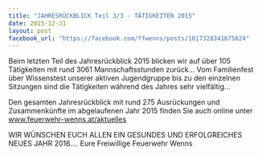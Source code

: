 ```yaml
---
title: "JAHRESRÜCKBLICK Teil 3/3 - TÄTIGKEITEN 2015"
date: 2015-12-31
layout: post
facebook_url: "https://facebook.com/ffwenns/posts/1017328341675624"
---
```


Beim letzten Teil des Jahresrückblick 2015 blicken wir auf über 105 Tätigkeiten mit rund 3061 Mannschaftsstunden zurück... Vom Familienfest über Wissenstest unserer aktiven Jugendgruppe bis zu den einzelnen Sitzungen sind die Tätigkeiten während des Jahres sehr vielfältig... 

Den gesamten Jahresrückblick mit rund 275 Ausrückungen und Zusammenkünfte im abgelaufenen Jahr 2015 finden Sie auch online unter www.feuerwehr-wenns.at/aktuelles

WIR WÜNSCHEN EUCH ALLEN EIN GESUNDES UND ERFOLGREICHES NEUES JAHR 2016....
Eure Freiwillige Feuerwehr Wenns